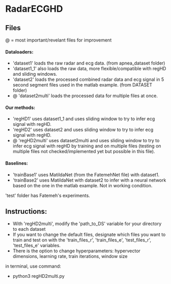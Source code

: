 # RadarECGHD

## Files
\@ = most important/revelant files for improvement

#### Dataloaders:
- 'dataset1' loads the raw radar and ecg data. (from apnea_dataset folder)
- 'dataset1_1' also loads the raw data, more flexible/compatible with regHD and sliding windows.
- 'dataset2' loads the processed combined radar data and ecg signal in 5 second segment files used in the matlab example. (from DATASET folder)
- \@ 'dataset2multi' loads the processed data for multiple files at once.

#### Our methods:
- 'regHD1' uses dataset1_1 and uses sliding window to try to infer ecg signal with regHD.
- 'regHD2' uses dataset2 and uses sliding window to try to infer ecg signal with regHD.
- \@ 'regHD2multi' uses dataset2multi and uses sliding window to try to infer ecg signal with regHD by training and on multiple files (testing on multiple files not checked/implemented yet but possible in this file).

#### Baselines:
- 'trainBase1' uses MatildaNet (from the FatemehNet file) with dataset1.
- 'trainBase2' uses MatildaNet with dataset2 to infer with a neural network based on the one in the matlab example. Not in working condition.

'test' folder has Fatemeh's experiments.

## Instructions:
- With 'regHD2multi', modify the 'path_to_DS' variable for your directory to each dataset
- If you want to change the default files, designate which files you want to train and test on with the 'train_files_r', 'train_files_e', 'test_files_r', 'test_files_e' variables.
- There is the option to change hyperparameters: hypervector dimensions, learning rate, train iterations, window size

in terminal, use command:
- python3 regHD2multi.py
